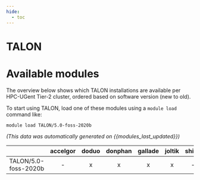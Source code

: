 ```yaml
---
hide:
  - toc
---
```


TALON
=====

# Available modules


The overview below shows which TALON installations are available per HPC-UGent Tier-2 cluster, ordered based on software version (new to old).

To start using TALON, load one of these modules using a `module load` command like:

```shell
module load TALON/5.0-foss-2020b
```

*(This data was automatically generated on {{modules_last_updated}})*  

| |accelgor|doduo|donphan|gallade|joltik|shinx|skitty|
| :---: | :---: | :---: | :---: | :---: | :---: | :---: | :---: |
|TALON/5.0-foss-2020b|-|x|x|x|x|-|-|
